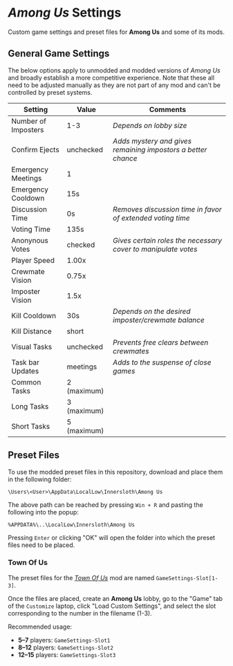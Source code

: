 # *Among Us* Settings

Custom game settings and preset files for **Among Us** and some of its mods.

## General Game Settings

The below options apply to unmodded and modded versions of *Among Us* and broadly establish a more competitive experience. Note that these all need to be adjusted manually as they are not part of any mod and can't be controlled by preset systems.

Setting | Value | Comments
--------|-------|---------
Number of Imposters | 1-3 | *Depends on lobby size*
Confirm Ejects | unchecked | *Adds mystery and gives remaining impostors a better chance*
Emergency Meetings | 1
Emergency Cooldown | 15s
Discussion Time | 0s | *Removes discussion time in favor of extended voting time*
Voting Time | 135s
Anonynous Votes | checked | *Gives certain roles the necessary cover to manipulate votes*
Player Speed | 1.00x
Crewmate Vision | 0.75x
Imposter Vision | 1.5x
Kill Cooldown | 30s | *Depends on the desired imposter/crewmate balance*
Kill Distance | short
Visual Tasks | unchecked | *Prevents free clears between crewmates*
Task bar Updates | meetings | *Adds to the suspense of close games*
Common Tasks | 2 (maximum)
Long Tasks | 3 (maximum)
Short Tasks | 5 (maximum)

## Preset Files

To use the modded preset files in this repository, download and place them in the following folder:
```
\Users\<User>\AppData\LocalLow\Innersloth\Among Us
```
The above path can be reached by pressing `Win + R` and pasting the following into the popup:
```
%APPDATA%\..\LocalLow\Innersloth\Among Us
```
Pressing `Enter` or clicking "OK" will open the folder into which the preset files need to be placed.

### Town Of Us

The preset files for the [*Town Of Us*](https://github.com/polusgg/Town-Of-Us) mod are named `GameSettings-Slot[1-3]`.

Once the files are placed, create an **Among Us** lobby, go to the "Game" tab of the `Customize` laptop, click "Load Custom Settings", and select the slot corresponding to the number in the filename (1-3).

Recommended usage:
- **5–7** players: `GameSettings-Slot1`
- **8–12** players: `GameSettings-Slot2`
- **12–15** players: `GameSettings-Slot3`
